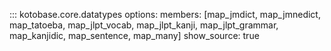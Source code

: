 ::: kotobase.core.datatypes
    options:
        members: [map_jmdict, map_jmnedict, map_tatoeba, map_jlpt_vocab, map_jlpt_kanji, map_jlpt_grammar, map_kanjidic, map_sentence, map_many]
        show_source: true